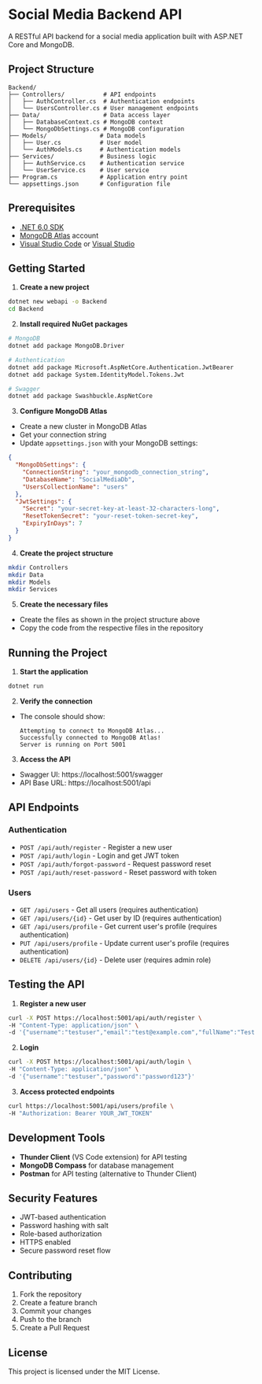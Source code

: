 # Social Media Backend API

A RESTful API backend for a social media application built with ASP.NET Core and MongoDB.

## Project Structure

```
Backend/
├── Controllers/           # API endpoints
│   ├── AuthController.cs  # Authentication endpoints
│   └── UsersController.cs # User management endpoints
├── Data/                  # Data access layer
│   ├── DatabaseContext.cs # MongoDB context
│   └── MongoDbSettings.cs # MongoDB configuration
├── Models/               # Data models
│   ├── User.cs           # User model
│   └── AuthModels.cs     # Authentication models
├── Services/             # Business logic
│   ├── AuthService.cs    # Authentication service
│   └── UserService.cs    # User service
├── Program.cs            # Application entry point
└── appsettings.json      # Configuration file
```

## Prerequisites

- [.NET 6.0 SDK](https://dotnet.microsoft.com/download)
- [MongoDB Atlas](https://www.mongodb.com/cloud/atlas) account
- [Visual Studio Code](https://code.visualstudio.com/) or [Visual Studio](https://visualstudio.microsoft.com/)

## Getting Started

1. **Create a new project**
```bash
dotnet new webapi -o Backend
cd Backend
```

2. **Install required NuGet packages**
```bash
# MongoDB
dotnet add package MongoDB.Driver

# Authentication
dotnet add package Microsoft.AspNetCore.Authentication.JwtBearer
dotnet add package System.IdentityModel.Tokens.Jwt

# Swagger
dotnet add package Swashbuckle.AspNetCore
```

3. **Configure MongoDB Atlas**
- Create a new cluster in MongoDB Atlas
- Get your connection string
- Update `appsettings.json` with your MongoDB settings:
```json
{
  "MongoDbSettings": {
    "ConnectionString": "your_mongodb_connection_string",
    "DatabaseName": "SocialMediaDb",
    "UsersCollectionName": "users"
  },
  "JwtSettings": {
    "Secret": "your-secret-key-at-least-32-characters-long",
    "ResetTokenSecret": "your-reset-token-secret-key",
    "ExpiryInDays": 7
  }
}
```

4. **Create the project structure**
```bash
mkdir Controllers
mkdir Data
mkdir Models
mkdir Services
```

5. **Create the necessary files**
- Create the files as shown in the project structure above
- Copy the code from the respective files in the repository

## Running the Project

1. **Start the application**
```bash
dotnet run
```

2. **Verify the connection**
- The console should show:
  ```
  Attempting to connect to MongoDB Atlas...
  Successfully connected to MongoDB Atlas!
  Server is running on Port 5001
  ```

3. **Access the API**
- Swagger UI: https://localhost:5001/swagger
- API Base URL: https://localhost:5001/api

## API Endpoints

### Authentication
- `POST /api/auth/register` - Register a new user
- `POST /api/auth/login` - Login and get JWT token
- `POST /api/auth/forgot-password` - Request password reset
- `POST /api/auth/reset-password` - Reset password with token

### Users
- `GET /api/users` - Get all users (requires authentication)
- `GET /api/users/{id}` - Get user by ID (requires authentication)
- `GET /api/users/profile` - Get current user's profile (requires authentication)
- `PUT /api/users/profile` - Update current user's profile (requires authentication)
- `DELETE /api/users/{id}` - Delete user (requires admin role)

## Testing the API

1. **Register a new user**
```bash
curl -X POST https://localhost:5001/api/auth/register \
-H "Content-Type: application/json" \
-d '{"username":"testuser","email":"test@example.com","fullName":"Test User","password":"password123"}'
```

2. **Login**
```bash
curl -X POST https://localhost:5001/api/auth/login \
-H "Content-Type: application/json" \
-d '{"username":"testuser","password":"password123"}'
```

3. **Access protected endpoints**
```bash
curl https://localhost:5001/api/users/profile \
-H "Authorization: Bearer YOUR_JWT_TOKEN"
```

## Development Tools

- **Thunder Client** (VS Code extension) for API testing
- **MongoDB Compass** for database management
- **Postman** for API testing (alternative to Thunder Client)

## Security Features

- JWT-based authentication
- Password hashing with salt
- Role-based authorization
- HTTPS enabled
- Secure password reset flow

## Contributing

1. Fork the repository
2. Create a feature branch
3. Commit your changes
4. Push to the branch
5. Create a Pull Request

## License

This project is licensed under the MIT License.
